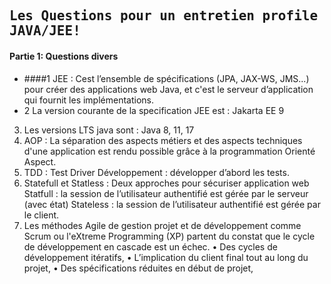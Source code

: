 ## <samp>Les Questions pour un entretien profile JAVA/JEE!</samp>

#### Partie 1: Questions divers

- ####1 JEE : Cest l’ensemble de spécifications (JPA, JAX-WS, JMS...) pour créer des applications web Java, et c'est le serveur d’application qui fournit les implémentations.
- 2 La version courante de la specification JEE est : Jakarta EE 9
3.	Les versions LTS java sont : Java 8, 11, 17
4.	AOP : La séparation des aspects métiers et des aspects techniques d'une application est rendu possible grâce à la programmation Orienté Aspect.
5.	TDD : Test Driver Développement : développer d’abord les tests.
6.	Statefull et Statless : Deux approches pour sécuriser application web
Statfull : la session de l’utilisateur authentifié est gérée par le serveur (avec état)
Stateless : la session de l’utilisateur authentifié est gérée par le client.
7.	Les méthodes Agile de gestion projet et de développement comme Scrum ou l'eXtreme Programming (XP) partent du constat que le cycle de développement en cascade est un échec.
•	Des cycles de développement itératifs, 
•	L’implication du client final tout au long du projet, 
•	Des spécifications réduites en début de projet,

